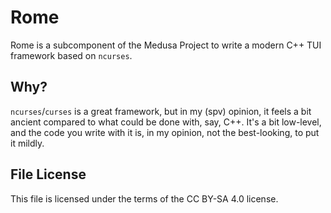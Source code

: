 # Rome

Rome is a subcomponent of the Medusa Project to write a modern C++ TUI
framework based on `ncurses`.

## Why?
`ncurses`/`curses` is a great framework, but in my (spv) opinion, it feels a bit
ancient compared to what could be done with, say, C++. It's a bit low-level, and
the code you write with it is, in my opinion, not the best-looking, to put it
mildly.

## File License
This file is licensed under the terms of the CC BY-SA 4.0 license.
